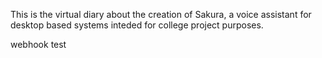 This is the virtual diary about the creation of Sakura, a voice assistant for desktop based systems inteded for college project purposes.

webhook test